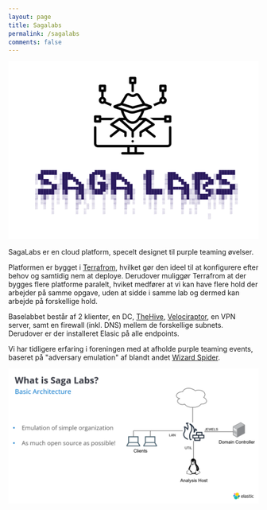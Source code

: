 ```yaml
---
layout: page
title: Sagalabs
permalink: /sagalabs
comments: false
---
```


![Sagalabs](/assets/images/sagalabs.png "Sagalabs")

SagaLabs er en cloud platform, specelt designet til purple teaming øvelser.

Platformen er bygget i [Terrafrom](https://www.terraform.io/), hvilket gør den ideel til at konfigurere efter behov og samtidig nem at deploye.
Derudover muliggør Terrafrom at der bygges flere platforme paralelt, hviket medfører at vi kan have flere hold der arbejder på samme opgave, uden at sidde i samme lab og dermed kan arbejde på forskellige hold.

Baselabbet består af 2 klienter, en DC, [TheHive](https://github.com/TheHive-Project/TheHive), [Velociraptor](https://github.com/Velocidex/velociraptor), en VPN server, samt en firewall (inkl. DNS) mellem de forskellige subnets.
Derudover er der installeret Elasic på alle endpoints.

Vi har tidligere erfaring i foreningen med at afholde purple teaming events, baseret på "adversary emulation" af blandt andet [Wizard Spider](https://attack.mitre.org/groups/G0102/).

![SagaLabs](/assets/images/sagalabs1.png "SagaLabs")
